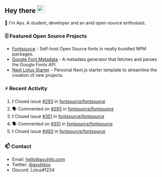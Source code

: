 ## Hey there <img src="https://media.giphy.com/media/hvRJCLFzcasrR4ia7z/giphy.gif" width="25" height="25">

📝 I'm Ayu. A student, developer and an avid open-source enthusiast.

### 🗄 Featured Open Source Projects

- [Fontsource](https://github.com/fontsource/fontsource) - Self-host Open Source fonts in neatly bundled NPM packages.
- [Google Font Metadata](https://github.com/fontsource/google-font-metadata) - A metadata generator that fetches and parses the Google Fonts API.
- [Next Lotus Starter](https://github.com/DecliningLotus/next-lotus-starter) - Personal Next.js starter template to streamline the creation of new projects.

### ⚡ Recent Activity

<!--START_SECTION:activity-->

1. ❗️ Closed issue [#293](https://github.com/fontsource/fontsource/issues/293) in [fontsource/fontsource](https://github.com/fontsource/fontsource)
2. 🗣 Commented on [#293](https://github.com/fontsource/fontsource/issues/293) in [fontsource/fontsource](https://github.com/fontsource/fontsource)
3. ❗️ Closed issue [#351](https://github.com/fontsource/fontsource/issues/351) in [fontsource/fontsource](https://github.com/fontsource/fontsource)
4. 🗣 Commented on [#351](https://github.com/fontsource/fontsource/issues/351) in [fontsource/fontsource](https://github.com/fontsource/fontsource)
5. ❗️ Closed issue [#493](https://github.com/fontsource/fontsource/issues/493) in [fontsource/fontsource](https://github.com/fontsource/fontsource)
<!--END_SECTION:activity-->

### 📫 Contact

- Email: hello@ayuhito.com
- Twitter: [@ayuhitoo](https://twitter.com/ayuhitoo)
- Discord: Lotus#1234
